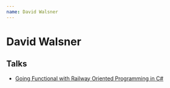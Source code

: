 ```yaml
---
name: David Walsner
---
```


# David Walsner

## Talks
- [Going Functional with Railway Oriented Programming in C#](../_events/2024-01-23.md)
